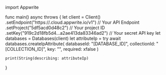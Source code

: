import Appwrite

func main() async throws {
    let client = Client()
      .setEndpoint("https://<REGION>.cloud.appwrite.io/v1") // Your API Endpoint
      .setProject("5df5acd0d48c2") // Your project ID
      .setKey("919c2d18fb5d4...a2ae413da83346ad2") // Your secret API key
    let databases = Databases(client)
    let attributeIp = try await databases.createIpAttribute(
        databaseId: "[DATABASE_ID]",
        collectionId: "[COLLECTION_ID]",
        key: "",
        required: xfalse
    )

    print(String(describing: attributeIp)
}
